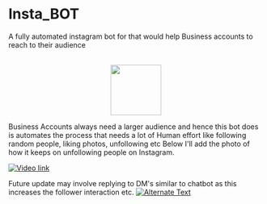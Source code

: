 # Insta_BOT
A fully automated instagram bot for  that would help Business accounts to reach to their audience

<p align="center">
<br>
  <img src="https://camo.githubusercontent.com/4cd0bf58a8cffad17820826a99facc2821a8c50d/68747470733a2f2f692e696d6775722e636f6d2f734a7a665a734c2e6a7067" width="100">
</p>

Business Accounts always need a larger audience and hence this bot does is automates the process that needs a lot of Human effort like following random people, liking photos, unfollowing  etc
Below I'll add the photo of how it keeps on unfollowing people on Instagram.

[![Video link](http://img.youtube.com/vi/9vBas8LmMFI/0.jpg )](http://www.youtube.com/watch?v=9vBas8LmMFI "Unfollow Automatically using Insta_BOT")

Future  update may involve replying to DM's similar to chatbot as this increases the follower interaction etc. 
<a href="{http://www.youtube.com/watch?v=9vBas8LmMFI}" title="Link Title"><img src="{http://img.youtube.com/vi/9vBas8LmMFI/0.jpg }" alt="Alternate Text" /></a>
